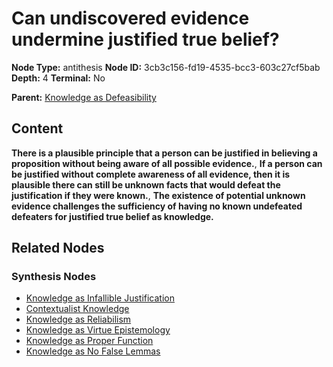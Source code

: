 # Can undiscovered evidence undermine justified true belief?

**Node Type:** antithesis
**Node ID:** 3cb3c156-fd19-4535-bcc3-603c27cf5bab
**Depth:** 4
**Terminal:** No

**Parent:** [Knowledge as Defeasibility](knowledge-as-defeasibility-synthesis-4569c5fc-c7cc-4b76-b293-2cc741ab824e.md)

## Content

**There is a plausible principle that a person can be justified in believing a proposition without being aware of all possible evidence.**, **If a person can be justified without complete awareness of all evidence, then it is plausible there can still be unknown facts that would defeat the justification if they were known.**, **The existence of potential unknown evidence challenges the sufficiency of having no known undefeated defeaters for justified true belief as knowledge.**

## Related Nodes

### Synthesis Nodes

- [Knowledge as Infallible Justification](knowledge-as-infallible-justification-synthesis-c42f3e42-ffa8-411a-abc9-21fcf2f8fd10.md)
- [Contextualist Knowledge](contextualist-knowledge-synthesis-57a09eb7-2594-484f-b2b2-185ae5dc0fe4.md)
- [Knowledge as Reliabilism](knowledge-as-reliabilism-synthesis-2534d548-691e-47f2-884b-9c86ee0619b1.md)
- [Knowledge as Virtue Epistemology](knowledge-as-virtue-epistemology-synthesis-58368f07-4c29-42fd-aaf1-a2cab826f432.md)
- [Knowledge as Proper Function](knowledge-as-proper-function-synthesis-715d9fa0-c155-4b8f-92bd-58cce624af28.md)
- [Knowledge as No False Lemmas](knowledge-as-no-false-lemmas-synthesis-5d6ad2fb-6d89-47ff-9465-b26b1e89e033.md)

